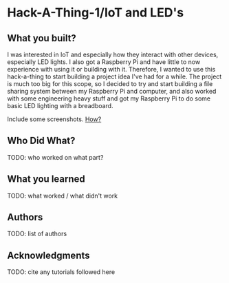# Hack-A-Thing-1/IoT and LED's


## What you built? 

I was interested in IoT and especially how they interact with other devices, especially LED lights.  I also got a 
Raspberry Pi and have little to now experience with using it or building with it.  Therefore, I wanted to use this 
hack-a-thing to start building a project idea I've had for a while.  The project is much too big for this scope, so I
decided to try and start building a file sharing system between my Raspberry Pi and computer, and also worked with some
engineering heavy stuff and got my Raspberry Pi to do some basic LED lighting with a breadboard.

Include some screenshots.
[How?](https://help.github.com/articles/about-readmes/#relative-links-and-image-paths-in-readme-files)

## Who Did What?

TODO: who worked on what part?

## What you learned

TODO: what worked / what didn't work

## Authors

TODO: list of authors

## Acknowledgments

TODO: cite any tutorials followed here
